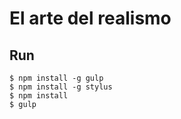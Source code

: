 # El arte del realismo #

## Run ##
```
$ npm install -g gulp
$ npm install -g stylus
$ npm install
$ gulp
```
